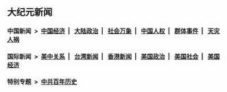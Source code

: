 ## 大纪元新闻

#### 中国新闻 &nbsp;>&nbsp; [中国经济](indexes/ncid283/README.md?07271245) &nbsp;| &nbsp; [大陆政治](indexes/ncid277/README.md?07271245) &nbsp;| &nbsp; [社会万象](indexes/ncid282/README.md?07271245) &nbsp;| &nbsp; [中国人权](indexes/ncid278/README.md?07271245) &nbsp;| &nbsp; [群体事件](indexes/ncid279/README.md?07271245) &nbsp;| &nbsp; [天灾人祸](indexes/ncid280/README.md?07271245)

#### 国际新闻 &nbsp;>&nbsp; [美中关系](indexes/nf1412576/README.md?07271245) &nbsp;| &nbsp; [台湾新闻](indexes/ncid1349361/README.md?07271245) &nbsp;| &nbsp; [香港新闻](indexes/ncid1349362/README.md?07271245) &nbsp;| &nbsp; [美国政治](indexes/ncid1078159/README.md?07271245) &nbsp;| &nbsp; [美国社会](indexes/ncid1078160/README.md?07271245) &nbsp;| &nbsp; [美国经济](indexes/ncid1078158/README.md?07271245)

#### 特别专题 &nbsp;>&nbsp; [中共百年历史](https://github.com/epoch-news/epoch-special/blob/master/README.md?07271245)  
